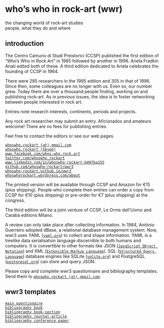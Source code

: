 # who’s who in rock-art (wwr)

the changing world of rock-art studies  
people, what they do and where

## introduction

The Centro Camuno di Studi Preistorici (CCSP) published the first edition of “Who’s Who in Rock Art” in 1985 followed by another in 1996. Ariela Fradkin Anati edited both of these. A third edition dedicated to Ariela celebrates the founding of CCSP in 1964.

There were 285 researchers in the 1995 edition and 305 in that of 1996. Since then, some colleagues are no longer with us. Even so, our number grew. Today there are over a thousand people finding, working on and publishing rock-art. As in previous issues, the idea is to foster networking between people interested in rock art.

Entries note research interests, continents, periods and projects.

Any rock art researcher may submit an entry. Aficionados and amateurs welcome! There are no fees for publishing entries.

Feel free to contact the editors or see our web pages.

[`whoswho.rockart (at) gmail.com`](mailto:whoswho.rockart)  
[`whoswho.rockart (Skype)`](https://go.skype.com/sfw)  
[`www.facebook.com/whos.who.rock.art`](https://www.facebook.com/whos.who.rock.art/)  
[`twitter.com/whoswho_rockart`](https://twitter.com/whoswho_rockart/)  
[`www.linkedin.com/in/whoswho-rockart-b497ba155`](https://www.linkedin.com/in/whoswho-rockart-b497ba155/)  
[`github.com/whoswho-rockart/wwr3`](https://github.com/whoswho-rockart/wwr3)  
[`whoswho-rockart.github.io/wwr3`](https://whoswho-rockart.github.io/wwr3/)  
[`whoswhorockart.wordpress.com/about`](https://whoswhorockart.wordpress.com/about/)

The printed version will be available through CCSP and Amazon for €15 (plus shipping). People who complete their entries can order a copy from CCSP for €10 (plus shipping) or pre-order for €7 (plus shipping) at the congress.

The third edition will be a joint venture of CCSP, Le Orme dell’Uomo and Carabà editions Milano.

A review can only take place after collecting information. In 1984, António Guerreiro adopted dBase, a relational database management system. Now, wwr3 uses YAML ([`yaml.org`](http://yaml.org/)) to collect and shape information. YAML is a treelike data serialisation language discernible to both humans and computers. It is convertible to other formats like JSON ([`JavaScript Object Notation`](http://json.org/)) and XML ([`Extensible Markup Language`](https://en.wikipedia.org/wiki/XML)). SQL ([`Structured Query Language`](https://en.wikipedia.org/wiki/SQL)) database engines like SQLite ([`sqlite.org`](http://yaml.org/)) and PostgreSQL ([`postgresql.org`](https://www.postgresql.org/)) can store and query JSON.

Please copy and complete wwr3 questionnaire and bibliography templates. Send them to [`whoswho.rockart (at) gmail.com`](mailto:whoswho.rockart).

## wwr3 templates

[`main questionaire`](docs/en/main-array.yaml)  
[`bibliography book`](docs/en/book.yaml)  
[`bibliography book-section`](docs/en/book-section.yaml)  
[`bibliography journal article`](docs/en/journal-article.yaml)  
[`bibliography conference paper`](docs/en/conference-paper.yaml)

